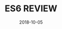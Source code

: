 ---
title: "ES6 REVIEW"
date: "2018-10-05"
layout: post
draft: false
path: "/posts/ES6-REVIEW"
category: ""
tags:
  - 
description: ""
---
